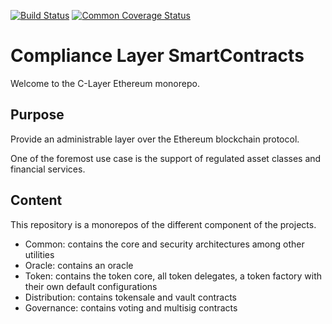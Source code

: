[![Build Status](https://circleci.com/gh/c-layer/contracts.svg?style=shield)](https://circleci.com/gh/c-layer/contracts)
[![Common Coverage Status](https://codecov.io/gh/c-layer/contracts/graph/badge.svg)](https://codecov.io/gh/c-layer/contracts)


# Compliance Layer SmartContracts

Welcome to the C-Layer Ethereum monorepo.

## Purpose

Provide an administrable layer over the Ethereum blockchain protocol.

One of the foremost use case is the support of regulated asset classes and financial services.

## Content

This repository is a monorepos of the different component of the projects.

  - Common: contains the core and security architectures among other utilities
  - Oracle: contains an oracle
  - Token: contains the token core, all token delegates, a token factory with their own default configurations
  - Distribution: contains tokensale and vault contracts
  - Governance: contains voting and multisig contracts

